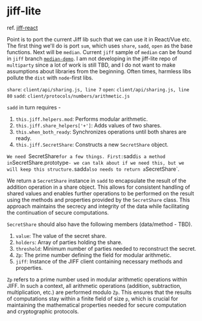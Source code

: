 # jiff-lite

ref. [jiff-react](https://github.com/abhinavmir/jiff-react)

Point is to port the current Jiff lib such that we can use it in React/Vue etc. The first thing we'll do is port `sum`, which uses `share`, `sadd`, `open` as the base functions. Next will be `median`. Current `jiff` sample of `median` can be found in `jiff` branch [`median-demo`](https://github.com/multiparty/jiff/tree/median_demo). I am not developing in the jiff-lite repo of `multiparty` since a lot of work is still TBD, and I do not want to make assumptions about libraries from the beginning. Often times, harmless libs pollute the `dist` with `node`-first libs.

`share`: `client/api/sharing.js, line 7`
`open`: `client/api/sharing.js, line 80`
`sadd`: `client/protocols/numbers/arithmetic.js`

`sadd` in turn requires - 

1. `this.jiff.helpers.mod`: Performs modular arithmetic.
2. `this.jiff.share_helpers['+']`: Adds values of two shares.
3. `this.when_both_ready`: Synchronizes operations until both shares are ready.
4. `this.jiff.SecretShare`: Constructs a new `SecretShare` object.

`We need `SecretShare` for a few things. First: `sadd` is a method in `SecretShare.prototype` - we can talk about if we need this, but we will keep this structure. `sadd` also needs to return a `SecretShare`.

We return a `SecretShare` instance in `sadd` to encapsulate the result of the addition operation in a share object. This allows for consistent handling of shared values and enables further operations to be performed on the result using the methods and properties provided by the `SecretShare` class. This approach maintains the secrecy and integrity of the data while facilitating the continuation of secure computations.

`SecretShare` should also have the following members (data/method - TBD).

1. `value`: The value of the secret share.
2. `holders`: Array of parties holding the share.
3. `threshold`: Minimum number of parties needed to reconstruct the secret.
4. `Zp`: The prime number defining the field for modular arithmetic.
5. `jiff`: Instance of the JIFF client containing necessary methods and properties.


`Zp` refers to a prime number used in modular arithmetic operations within JIFF. In such a context, all arithmetic operations (addition, subtraction, multiplication, etc.) are performed modulo `Zp`. This ensures that the results of computations stay within a finite field of size `p`, which is crucial for maintaining the mathematical properties needed for secure computation and cryptographic protocols.